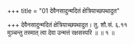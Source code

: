 +++
title = "01 देवैनसादुन्मदितं क्षेत्रियाच्छपथादुत"

+++
देवैनसादुन्मदितं क्षेत्रियाच्छपथादुत। तु. शौ.सं. ६.११  
मुञ्चन्तु तस्मात् त्वा देवा उन्मत्तं रक्षसस्परि ॥ ॥ १ ॥